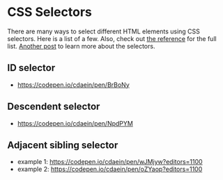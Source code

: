 # CSS Selectors

There are many ways to select different HTML elements using CSS selectors. Here is a list of a few. Also, check out [the reference](https://www.w3schools.com/cssref/css_selectors.asp) for the full list. [Another post](https://code.tutsplus.com/tutorials/the-30-css-selectors-you-must-memorize--net-16048) to learn more about the selectors.

## ID selector
- https://codepen.io/cdaein/pen/BrBoNy



## Descendent selector
- https://codepen.io/cdaein/pen/NpdPYM

## Adjacent sibling selector
- example 1: https://codepen.io/cdaein/pen/wJMjyw?editors=1100
- example 2: https://codepen.io/cdaein/pen/oZYaop?editors=1100


